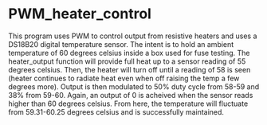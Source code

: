 # PWM_heater_control
This program uses PWM to control output from resistive heaters and uses a DS18B20 digital temperature sensor. The intent is to hold an ambient temperature of 60 degrees celsius inside a box used for fuse testing. The heater_output function will provide full heat up to a sensor reading of 55 degrees celsius. Then, the heater will turn off until a reading of 58 is seen (heater continues to radiate heat even when off raising the temp a few degrees more). Output is then modulated to 50% duty cycle from 58-59 and 38% from 59-60. Again, an output of 0 is acheived when the sensor reads higher than 60 degrees celsius. From here, the temperature will fluctuate from 59.31-60.25 degrees celsius and is successfully maintained.

